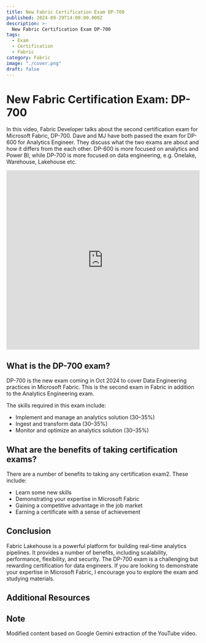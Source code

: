 ```yaml
---
title: New Fabric Certification Exam DP-700
published: 2024-09-29T14:00:00.000Z
description: >-
  New Fabric Certification Exam DP-700
tags:
  - Exam
  - Certification
  - Fabric
category: Fabric
image: "./cover.png"
draft: false
---
```


# New Fabric Certification Exam: DP-700

In this video, Fabric Developer talks about the second certification exam for Microsoft Fabric, DP-700. Dave and MJ have both passed the exam for DP-600 for Analytics Engineer. They discuss what the two exams are about and how it differs from the each other. DP-600 is more focused on analytics and Power BI, while DP-700 is more focused on data engineering, e.g. Onelake, Warehouse, Lakehouse etc.

<iframe width="100%" height="468" src="https://www.youtube.com/embed/x3ou_v0tCjo" title="DP-700 Fabric Data Engineer Certification Exam" frameborder="0" allow="accelerometer; autoplay; clipboard-write; encrypted-media; gyroscope; picture-in-picture; web-share" referrerpolicy="strict-origin-when-cross-origin" allowfullscreen></iframe>

## What is the DP-700 exam?

DP-700 is the new exam coming in Oct 2024 to cover Data Engineering practices in Microsoft Fabric. This is the second exam in Fabric in addition to the Analytics Engineering exam.

The skills required in this exam include:
* Implement and manage an analytics solution (30–35%)
* Ingest and transform data (30–35%)
* Monitor and optimize an analytics solution (30–35%)

## What are the benefits of taking certification exams?

There are a number of benefits to taking any certification exam2. These include:

* Learn some new skills
* Demonstrating your expertise in Microsoft Fabric
* Gaining a competitive advantage in the job market
* Earning a certificate with a sense of achievement

## Conclusion

Fabric Lakehouse is a powerful platform for building real-time analytics pipelines. It provides a number of benefits, including scalability, performance, flexibility, and security. The DP-700 exam is a challenging but rewarding certification for data engineers. If you are looking to demonstrate your expertise in Microsoft Fabric, I encourage you to explore the exam and studying materials.

## Additional Resources

## Note
Modified content based on Google Gemini extraction of the YouTube video.